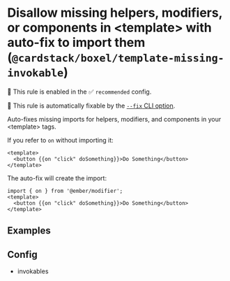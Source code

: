 # Disallow missing helpers, modifiers, or components in \<template\> with auto-fix to import them (`@cardstack/boxel/template-missing-invokable`)

💼 This rule is enabled in the ✅ `recommended` config.

🔧 This rule is automatically fixable by the [`--fix` CLI option](https://eslint.org/docs/latest/user-guide/command-line-interface#--fix).

<!-- end auto-generated rule header -->

Auto-fixes missing imports for helpers, modifiers, and components in your \<template> tags.

If you refer to `on` without importing it:

```gjs
<template>
  <button {{on "click" doSomething}}>Do Something</button>
</template>
```

The auto-fix will create the import:

```gjs
import { on } from '@ember/modifier';
<template>
  <button {{on "click" doSomething}}>Do Something</button>
</template>
```

## Examples

## Config

- invokables
